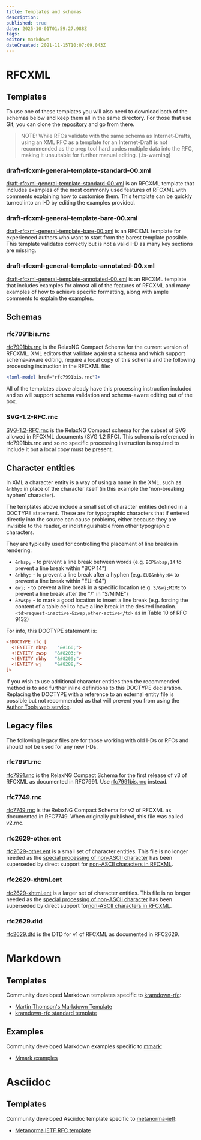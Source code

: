 ```yaml
---
title: Templates and schemas
description: 
published: true
date: 2025-10-01T01:59:27.988Z
tags: 
editor: markdown
dateCreated: 2021-11-15T10:07:09.043Z
---
```


# RFCXML
## Templates
To use one of these templates you will also need to download both of the schemas below and keep them all in the same directory.  For those that use Git, you can clone the [repository](https://github.com/ietf-tools/rfcxml-templates-and-schemas) and go from there.

> NOTE: While RFCs validate with the same schema as Internet-Drafts, using an XML RFC as a template for an Internet-Draft is not recommended as the prep tool hard codes multiple data into the RFC, making it unsuitable for further manual editing.
{.is-warning}

### draft-rfcxml-general-template-standard-00.xml
[draft-rfcxml-general-template-standard-00.xml](https://raw.githubusercontent.com/ietf-tools/RFCXML/refs/heads/main/templates/draft-rfcxml-general-template-standard-00.xml) is an RFCXML template that includes examples of the most commonly used features of RFCXML with comments explaining how to customise them.  This template can be quickly turned into an I-D by editing the examples provided. 

### draft-rfcxml-general-template-bare-00.xml
[draft-rfcxml-general-template-bare-00.xml](https://raw.githubusercontent.com/ietf-tools/RFCXML/refs/heads/main/templates/draft-rfcxml-general-template-bare-00.xml) is an RFCXML template for experienced authors who want to start from the barest template possible. This template validates correctly but is not a valid I-D as many key sections are missing.

### draft-rfcxml-general-template-annotated-00.xml
[draft-rfcxml-general-template-annotated-00.xml](https://raw.githubusercontent.com/ietf-tools/RFCXML/refs/heads/main/templates/draft-rfcxml-general-template-annotated-00.xml) is an RFCXML template that includes examples for almost all of the features of RFCXML and many examples of how to achieve specific formatting, along with ample comments to explain the examples.

## Schemas

### rfc7991bis.rnc
[rfc7991bis.rnc](https://github.com/ietf-tools/RFCXML/raw/main/rfc7991bis.rnc) is the RelaxNG Compact Schema for the current version of RFCXML.  XML editors that validate against a schema and which support schema-aware editing, require a local copy of this schema and the following processing instruction in the RFCXML file:
```xml
<?xml-model href="rfc7991bis.rnc"?>
```
All of the templates above aleady have this processing instruction included and so will support schema validation and schema-aware editing out of the box.

### SVG-1.2-RFC.rnc
[SVG-1.2-RFC.rnc](https://github.com/ietf-tools/RFCXML/raw/main/SVG-1.2-RFC.rnc) is the RelaxNG Compact schema for the subset of SVG allowed in RFCXML documents (SVG 1.2 RFC).  This schema is referenced in rfc7991bis.rnc and so no specific processing instruction is required to include it but a local copy must be present. 

## Character entities
In XML a character entity is a way of using a name in the XML, such as `&nbhy;` in place of the character itself (in this example the 'non-breaking hyphen' character).

The templates above include a small set of character entities defined in a DOCTYPE statement.  These are for typographic characters that if entered directly into the source can cause problems, either because they are invisible to the reader, or indistinguishable from other typographic characters.

They are typically used for controlling the placement of line breaks in rendering:
* `&nbsp;` - to prevent a line break between words (e.g. `BCP&nbsp;14` to prevent a line break within "BCP 14")
* `&nbhy;` - to prevent a line break after a hyphen (e.g. `EUI&nbhy;64` to prevent a line break within "EUI-64")
* `&wj;` - to prevent a line break in a specific location (e.g. `S/&wj;MIME` to prevent a line break after the "/" in "S/MIME")
* `&zwsp;` - to mark a good location to insert a line break (e.g. forcing the content of a table cell to have a line break in the desired location. `<td>request-inactive-&zwsp;other-active</td>` as in Table 10 of RFC 9132)

For info, this DOCTYPE statement is:

```xml
<!DOCTYPE rfc [
  <!ENTITY nbsp    "&#160;">
  <!ENTITY zwsp   "&#8203;">
  <!ENTITY nbhy   "&#8209;">
  <!ENTITY wj     "&#8288;">
]>
```
If you wish to use additional character entities then the recommended method is to add further inline definitions to this DOCTYPE declaration.  Replacing the DOCTYPE with a reference to an external entity file is possible but not recommended as that will prevent you from using the [Author Tools web service](/author-tools-web-service).

## Legacy files
The following legacy files are for those working with old I-Ds or RFCs and should not be used for any new I-Ds.

### rfc7991.rnc
[rfc7991.rnc](https://github.com/ietf-tools/legacy-templates-and-schemas/raw/main/rfc7991.rnc) is the RelaxNG Compact Schema for the first release of v3 of RFCXML as documented in RFC7991.  Use [rfc7991bis.rnc](#rfc7991bisrnc) instead.
### rfc7749.rnc
[rfc7749.rnc](https://github.com/ietf-tools/legacy-templates-and-schemas/raw/main/rfc7749.rnc) is the RelaxNG Compact Schema for v2 of RFCXML as documented in RFC7749.  When originally published, this file was called v2.rnc.
### rfc2629-other.ent
[rfc2629-other.ent](https://github.com/ietf-tools/legacy-templates-and-schemas/raw/main/rfc2629-other.ent) is a small set of character entities.  This file is no longer needed as the [special processing of non-ASCII character](/upgrading-from-v2#special-processing-of-non-ascii-characters) has been superseded by direct support for [non-ASCII characters in RFCXML](/non-ascii-characters-in-rfcxml).
### rfc2629-xhtml.ent
[rfc2629-xhtml.ent](https://github.com/ietf-tools/legacy-templates-and-schemas/raw/main/rfc2629-xhtml.ent) is a larger set of character entities. This file is no longer needed as the [special processing of non-ASCII character](/upgrading-from-v2#special-processing-of-non-ascii-characters) has been superseded by direct support for[non-ASCII characters in RFCXML](/non-ascii-characters-in-rfcxml).
### rfc2629.dtd
[rfc2629.dtd](https://github.com/ietf-tools/legacy-templates-and-schemas/raw/main/rfc2629.dtd) is the DTD for v1 of RFCXML as documented in RFC2629.


# Markdown
## Templates
Community developed Markdown templates specific to [kramdown-rfc](https://github.com/cabo/kramdown-rfc):
* [Martin Thomson's Markdown Template](https://github.com/martinthomson/internet-draft-template/raw/main/draft-todo-yourname-protocol.md)
* [kramdown-rfc standard template](https://raw.githubusercontent.com/cabo/kramdown-rfc/master/examples/draft-rfcxml-general-template-standard-00.xml-edited.md)

## Examples
Community developed Markdown examples specific to [mmark](https://mmark.miek.nl/):
* [Mmark examples](https://github.com/mmarkdown/mmark/tree/master/rfc)

# Asciidoc
## Templates
Community developed Asciidoc template specific to [metanorma-ietf](https://github.com/metanorma/metanorma-ietf):
* [Metanorma IETF RFC template](https://github.com/metanorma/mn-templates-ietf)

